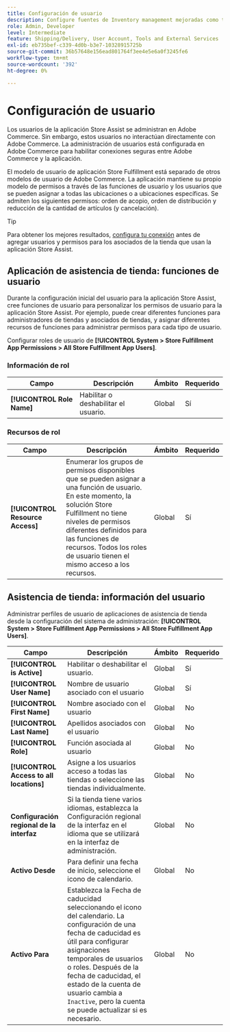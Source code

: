 ```yaml
---
title: Configuración de usuario
description: Configure fuentes de Inventory management mejoradas como tiendas comerciales para admitir la solución Store Fulfillment para Adobe Commerce.
role: Admin, Developer
level: Intermediate
feature: Shipping/Delivery, User Account, Tools and External Services
exl-id: eb735bef-c339-4d0b-b3e7-10328915725b
source-git-commit: 36b57648e156ead801764f3ee4e5e6a0f3245fe6
workflow-type: tm+mt
source-wordcount: '392'
ht-degree: 0%

---
```


# Configuración de usuario

Los usuarios de la aplicación Store Assist se administran en Adobe Commerce. Sin embargo, estos usuarios no interactúan directamente con Adobe Commerce. La administración de usuarios está configurada en Adobe Commerce para habilitar conexiones seguras entre Adobe Commerce y la aplicación.

El modelo de usuario de aplicación Store Fulfillment está separado de otros modelos de usuario de Adobe Commerce. La aplicación mantiene su propio modelo de permisos a través de las funciones de usuario y los usuarios que se pueden asignar a todas las ubicaciones o a ubicaciones específicas. Se admiten los siguientes permisos: orden de acopio, orden de distribución y reducción de la cantidad de artículos (y cancelación).

>[!TIP]
>
>Para obtener los mejores resultados, [configura tu conexión](connect-set-up-service.md) antes de agregar usuarios y permisos para los asociados de la tienda que usan la aplicación Store Assist.

## Aplicación de asistencia de tienda: funciones de usuario

Durante la configuración inicial del usuario para la aplicación Store Assist, cree funciones de usuario para personalizar los permisos de usuario para la aplicación Store Assist. Por ejemplo, puede crear diferentes funciones para administradores de tiendas y asociados de tiendas, y asignar diferentes recursos de funciones para administrar permisos para cada tipo de usuario.

Configurar roles de usuario de **[!UICONTROL System > Store Fulfillment App Permissions > All Store Fulfillment App Users]**.

### Información de rol

| **Campo** | **Descripción** | **Ámbito** | **Requerido** |
|----------------------------|-------------------------|-----------|--------------|
| **[!UICONTROL Role Name]** | Habilitar o deshabilitar el usuario. | Global | Sí |

### Recursos de rol

| **Campo** | **Descripción** | **Ámbito** | **Requerido** |
|----------------------------------|--------------------------------------------------------------------------------------------------------------------------------------------------------------------------------------------------------------------------------------------|-----------|--------------|
| **[!UICONTROL Resource Access]** | Enumerar los grupos de permisos disponibles que se pueden asignar a una función de usuario. En este momento, la solución Store Fulfillment no tiene niveles de permisos diferentes definidos para las funciones de recursos. Todos los roles de usuario tienen el mismo acceso a los recursos. | Global | Sí |

## Asistencia de tienda: información del usuario

Administrar perfiles de usuario de aplicaciones de asistencia de tienda desde la configuración del sistema de administración: **[!UICONTROL System > Store Fulfillment App Permissions > All Store Fulfillment App Users]**.

| **Campo** | **Descripción** | **Ámbito** | **Requerido** |
|------------------------------------------|-------------------------------------------------------------------------------------------------------------------------------------------------------------------------------------------------------------------------------------------------------------------------|-----------|--------------|
| **[!UICONTROL is Active]** | Habilitar o deshabilitar el usuario. | Global | Sí |
| **[!UICONTROL User Name]** | Nombre de usuario asociado con el usuario | Global | Sí |
| **[!UICONTROL First Name]** | Nombre asociado con el usuario | Global | No |
| **[!UICONTROL Last Name]** | Apellidos asociados con el usuario | Global | No |
| **[!UICONTROL Role]** | Función asociada al usuario | Global | No |
| **[!UICONTROL Access to all locations]** | Asigne a los usuarios acceso a todas las tiendas o seleccione las tiendas individualmente. | Global | No |
| **Configuración regional de la interfaz** | Si la tienda tiene varios idiomas, establezca la Configuración regional de la interfaz en el idioma que se utilizará en la interfaz de administración. | Global | No |
| **Activo Desde** | Para definir una fecha de inicio, seleccione el icono de calendario. | Global | No |
| **Activo Para** | Establezca la Fecha de caducidad seleccionando el icono del calendario. La configuración de una fecha de caducidad es útil para configurar asignaciones temporales de usuarios o roles. Después de la fecha de caducidad, el estado de la cuenta de usuario cambia a `Inactive`, pero la cuenta se puede actualizar si es necesario. | Global | No |

